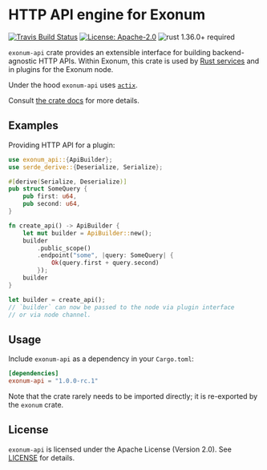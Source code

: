 # HTTP API engine for Exonum

[![Travis Build Status](https://img.shields.io/travis/exonum/exonum/master.svg?label=Linux%20Build)](https://travis-ci.com/exonum/exonum)
[![License: Apache-2.0](https://img.shields.io/github/license/exonum/exonum.svg)](https://github.com/exonum/exonum/blob/master/LICENSE)
![rust 1.36.0+ required](https://img.shields.io/badge/rust-1.36.0+-blue.svg?label=Required%20Rust)

`exonum-api` crate provides an extensible interface for building backend-agnostic
HTTP APIs.
Within Exonum, this crate is used by [Rust services][rust-runtime] and in
plugins for the Exonum node.

Under the hood `exonum-api` uses [`actix`].

Consult [the crate docs](https://docs.rs/exonum-api) for more details.

## Examples

Providing HTTP API for a plugin:

```rust
use exonum_api::{ApiBuilder};
use serde_derive::{Deserialize, Serialize};

#[derive(Serialize, Deserialize)]
pub struct SomeQuery {
    pub first: u64,
    pub second: u64,
}

fn create_api() -> ApiBuilder {
    let mut builder = ApiBuilder::new();
    builder
        .public_scope()
        .endpoint("some", |query: SomeQuery| {
            Ok(query.first + query.second)
        });
    builder
}

let builder = create_api();
// `builder` can now be passed to the node via plugin interface
// or via node channel.
```

## Usage

Include `exonum-api` as a dependency in your `Cargo.toml`:

```toml
[dependencies]
exonum-api = "1.0.0-rc.1"
```

Note that the crate rarely needs to be imported directly; it is re-exported
by the `exonum` crate.

## License

`exonum-api` is licensed under the Apache License (Version 2.0).
See [LICENSE](LICENSE) for details.

[`actix`]: https://crates.io/crates/actix
[rust-runtime]: ../../runtimes/rust
